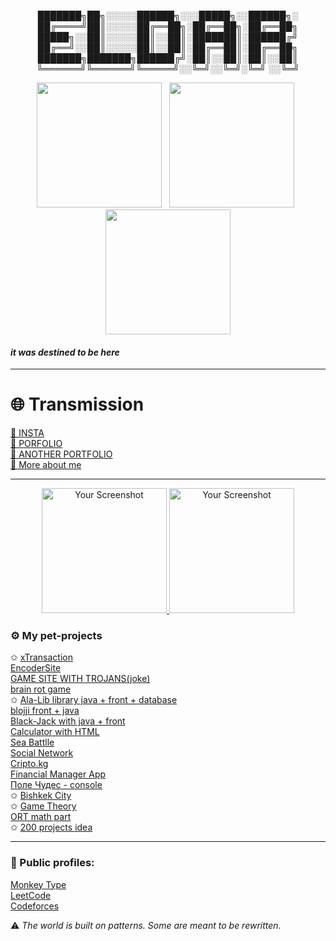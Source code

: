 <div align="center"> 
  
  ███████╗██╗░░░░░██████╗░░░█████╗░░██████╗░  
  ██╔════╝██║░░░░░██╔══██╗░██╔══██╗░██╔══██╗  
  █████╗░░██║░░░░░██║░░██║░███████║░██████╔╝     
  ██╔══╝░░██║░░░░░██║░░██║░██╔══██║░██╔══██╗  
  ███████╗███████╗██████╔╝░██║░░██║░██║░░██║  
  ╚══════╝╚══════╝╚═════╝░░╚═╝░░╚═╝░╚═╝ ░░╚═╝  
</div>   
<div align="center">
  <img src="https://github.com/eldar-05/justcoolpic/blob/main/red-polygon.gif" width="200" />
  &nbsp;
  <img src="https://github.com/eldar-05/justcoolpic/blob/main/retro.gif" width="200" />
  &nbsp;
  <img src="https://github.com/eldar-05/justcoolpic/blob/main/tovarish-stalin.gif" width="200" />
</div>


#### *it was destined to be here*  
---


# 🌐 Transmission  
[🔗 INSTA](https://www.instagram.com/eldar.xc/)  
[📡 PORFOLIO](https://sites.google.com/view/eldar-portfolio/home)   
[👻 ANOTHER PORTFOLIO](https://www.404media.co/)  
[👾 More about me](https://eldar-05.github.io/more_about_me/)  


---
  <div align="center">  
  <a href="https://eldar-05.github.io/LTnso52/">
    <img src="https://github.com/eldar-05/justcoolpic/blob/main/Click_here_button.png" alt="Your Screenshot" width="200" />
  </a>  
  <a href="https://eldar-05.github.io/minecraft-theme/">
    <img src="https://github.com/eldar-05/justcoolpic/blob/main/Click_here_button.png" alt="Your Screenshot" width="200" />
  </a>
</div>  
  
### ⚙️ My pet-projects   
  
✩ [xTransaction](https://eldar-05.github.io/x.transaction)  
[EncoderSite](https://eldar-05.github.io/passwordEnoderSite)  
[GAME SITE WITH TROJANS(joke)](https://eldar-05.github.io/webdesign-final)  
[brain rot game](https://eldar-05.github.io/box-sugar-crush/)  
✩ [Ala-Lib library java + front + database](https://github.com/eldar-05/alalib)  
[blojji front + java](https://github.com/eldar-05/blojji)  
[Black-Jack with java + front](https://github.com/eldar-05/blackjack2.0)  
[Calculator with HTML](https://eldar-05.github.io/calculator-project-pro/)  
[Sea Battlle](https://github.com/eldar-05/sea-battle/tree/main)  
[Social Network](https://eldar-05.github.io/bookface/)  
[Cripto.kg](https://eldar-05.github.io/cripto.kg/)  
[Financial Manager App](https://github.com/eldar-05/financeManagerApp)  
[Поле Чудес - console](https://github.com/eldar-05/polechudes)   
✩ [Bishkek City](https://eldar-05.github.io/bishkek-city/)  
✩ [Game Theory](https://github.com/eldar-05/game-theory/tree/main)  
[ORT math part](https://eldar-05.github.io/ort)  
✩ [200 projects idea](https://eldar-05.github.io/200-pet)  

---
### 👤 Public profiles:
[Monkey Type](https://monkeytype.com/profile/ELdar0)  
[LeetCode](https://leetcode.com/u/eldar_05)  
[Codeforces](https://codeforces.com/profile/eldar.xc)  

⚠️ *The world is built on patterns. Some are meant to be rewritten.*  
